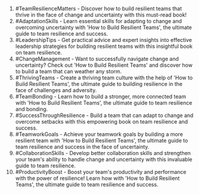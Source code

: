 1. #TeamResilienceMatters - Discover how to build resilient teams that thrive in the face of change and uncertainty with this must-read book!
2. #AdaptationSkills - Learn essential skills for adapting to change and overcoming uncertainty with 'How to Build Resilient Teams', the ultimate guide to team resilience and success.
3. #LeadershipTips - Get practical advice and expert insights into effective leadership strategies for building resilient teams with this insightful book on team resilience.
4. #ChangeManagement - Want to successfully navigate change and uncertainty? Check out 'How to Build Resilient Teams' and discover how to build a team that can weather any storm.
5. #ThrivingTeams - Create a thriving team culture with the help of 'How to Build Resilient Teams', the ultimate guide to building resilience in the face of challenges and adversity.
6. #TeamBonding - Learn how to build a stronger, more connected team with 'How to Build Resilient Teams', the ultimate guide to team resilience and bonding.
7. #SuccessThroughResilience - Build a team that can adapt to change and overcome setbacks with this empowering book on team resilience and success.
8. #TeamworkGoals - Achieve your teamwork goals by building a more resilient team with 'How to Build Resilient Teams', the ultimate guide to team resilience and success in the face of uncertainty.
9. #CollaborationSkills - Develop better collaboration skills and strengthen your team's ability to handle change and uncertainty with this invaluable guide to team resilience.
10. #ProductivityBoost - Boost your team's productivity and performance with the power of resilience! Learn how with 'How to Build Resilient Teams', the ultimate guide to team resilience and success.
